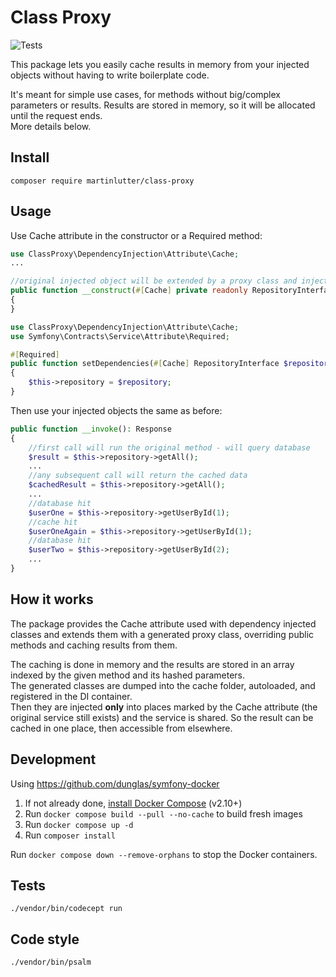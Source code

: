 # Class Proxy
![Tests](https://github.com/martinlutter/class-proxy/actions/workflows/ci.yml/badge.svg?branch=master)

This package lets you easily cache results in memory from your injected objects without having to write boilerplate code.

It's meant for simple use cases, for methods without big/complex parameters or results. Results are stored in memory, so it will be allocated until the request ends.  
More details below.

## Install
```
composer require martinlutter/class-proxy
```

## Usage
Use Cache attribute in the constructor or a Required method:
```php
use ClassProxy\DependencyInjection\Attribute\Cache;
...

//original injected object will be extended by a proxy class and injected here
public function __construct(#[Cache] private readonly RepositoryInterface $repository)
{
}
```
```php
use ClassProxy\DependencyInjection\Attribute\Cache;
use Symfony\Contracts\Service\Attribute\Required;

#[Required]
public function setDependencies(#[Cache] RepositoryInterface $repository): void
{
    $this->repository = $repository;
}

```
Then use your injected objects the same as before:
```php
public function __invoke(): Response
{
    //first call will run the original method - will query database
    $result = $this->repository->getAll();
    ...
    //any subsequent call will return the cached data 
    $cachedResult = $this->repository->getAll();
    ...
    //database hit
    $userOne = $this->repository->getUserById(1);
    //cache hit
    $userOneAgain = $this->repository->getUserById(1);
    //database hit
    $userTwo = $this->repository->getUserById(2);
    ...
}
```

## How it works
The package provides the Cache attribute used with dependency injected classes and extends them with a generated proxy class, overriding public methods and caching results from them.

The caching is done in memory and the results are stored in an array indexed by the given method and its hashed parameters.  
The generated classes are dumped into the cache folder, autoloaded, and registered in the DI container.  
Then they are injected **only** into places marked by the Cache attribute (the original service still exists) and the service is shared. So the result can be cached in one place, then accessible from elsewhere.

## Development
Using https://github.com/dunglas/symfony-docker

1. If not already done, [install Docker Compose](https://docs.docker.com/compose/install/) (v2.10+)
2. Run `docker compose build --pull --no-cache` to build fresh images
3. Run `docker compose up -d` 
4. Run `composer install`

Run `docker compose down --remove-orphans` to stop the Docker containers.

## Tests
```
./vendor/bin/codecept run
```
## Code style
```
./vendor/bin/psalm
```
